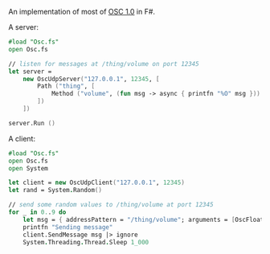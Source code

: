 An implementation of most of [OSC 1.0](http://opensoundcontrol.org/spec-1_0.html) in F#.

A server:

```fsharp
#load "Osc.fs"
open Osc.fs

// listen for messages at /thing/volume on port 12345
let server =
    new OscUdpServer("127.0.0.1", 12345, [
        Path ("thing", [
            Method ("volume", (fun msg -> async { printfn "%O" msg }))
        ])
    ])

server.Run ()

```

A client:

```fsharp
#load "Osc.fs"
open Osc.fs
open System

let client = new OscUdpClient("127.0.0.1", 12345)
let rand = System.Random()

// send some random values to /thing/volume at port 12345
for _ in 0..9 do
    let msg = { addressPattern = "/thing/volume"; arguments = [OscFloat32 (float32 (rand.NextDouble()))] }
    printfn "Sending message"
    client.SendMessage msg |> ignore
    System.Threading.Thread.Sleep 1_000
```
